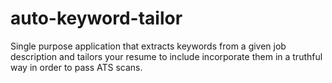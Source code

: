 # auto-keyword-tailor
Single purpose application that extracts keywords from a given job description and tailors your resume to include incorporate them in a truthful way in order to pass ATS scans.
